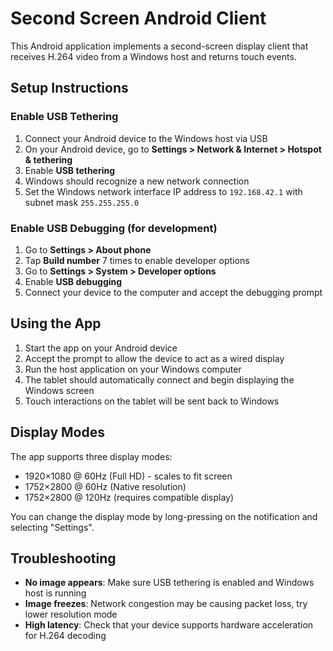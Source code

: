 # Second Screen Android Client

This Android application implements a second-screen display client that receives H.264 video from a Windows host and returns touch events.

## Setup Instructions

### Enable USB Tethering

1. Connect your Android device to the Windows host via USB
2. On your Android device, go to **Settings > Network & Internet > Hotspot & tethering**
3. Enable **USB tethering**
4. Windows should recognize a new network connection
5. Set the Windows network interface IP address to `192.168.42.1` with subnet mask `255.255.255.0`

### Enable USB Debugging (for development)

1. Go to **Settings > About phone**
2. Tap **Build number** 7 times to enable developer options
3. Go to **Settings > System > Developer options**
4. Enable **USB debugging**
5. Connect your device to the computer and accept the debugging prompt

## Using the App

1. Start the app on your Android device
2. Accept the prompt to allow the device to act as a wired display
3. Run the host application on your Windows computer
4. The tablet should automatically connect and begin displaying the Windows screen
5. Touch interactions on the tablet will be sent back to Windows

## Display Modes

The app supports three display modes:
- 1920×1080 @ 60Hz (Full HD) - scales to fit screen
- 1752×2800 @ 60Hz (Native resolution)
- 1752×2800 @ 120Hz (requires compatible display)

You can change the display mode by long-pressing on the notification and selecting "Settings".

## Troubleshooting

- **No image appears**: Make sure USB tethering is enabled and Windows host is running
- **Image freezes**: Network congestion may be causing packet loss, try lower resolution mode
- **High latency**: Check that your device supports hardware acceleration for H.264 decoding
